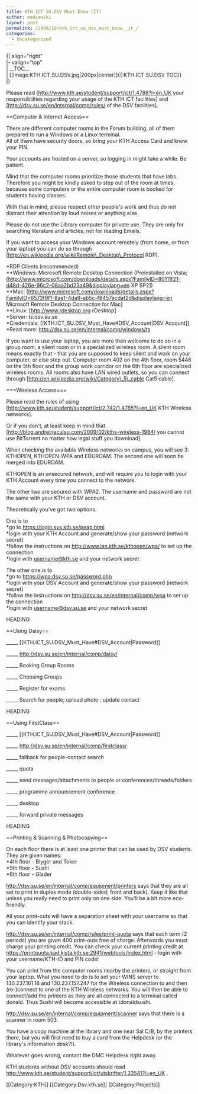 ```yaml
---
title: KTH.ICT SU.DSV Must Know (IT)
author: mediawiki
layout: post
permalink: /2009/10/kth_ict_su_dsv_must_know__it_/
categories:
  - Uncategorized
---
```

{| align="right"  
|- valign="top"  
| \_\_TOC\_\_  
| [[Image:KTH.ICT.SU.DSV.jpg|200px|center]]{{:KTH.ICT SU.DSV TOC}}  
|}

Please read [http://www.kth.se/student/support/ict/1.4788?l=en_UK your responsibilities regarding your usage of the KTH ICT facilities] and [http://dsv.su.se/en/internal/comp/rules/ of the DSV facilities].

==Computer & Internet Access==

There are different computer rooms in the Forum building, all of them prepared to run a Windows or a Linux terminal.  
All of them have security doors, so bring your KTH Access Card and know your PIN.

Your accounts are hosted on a server, so logging in might take a while. Be patient.

Mind that the computer rooms prioritize those students that have labs. Therefore you might be kindly asked to step out of the room at times, because some computers or the entire computer room is booked for students having classes.

With that in mind, please respect other people's work and thus do not distract their attention by loud noises or anything else.

Please do not use the Library computer for private use. They are only for searching literature and articles, not for reading Emails.

If you want to access your Windows account remotely (from home, or from your laptop) you can do so through [http://en.wikipedia.org/wiki/Remote\_Desktop\_Protocol RDP].

*RDP Clients (recommended)  
**Windows: Microsoft Remote Desktop Connection (Preinstalled on Vista; [http://www.microsoft.com/downloads/details.aspx?FamilyID=80111f21-d48d-426e-96c2-08aa2bd23a49&displaylang=en XP SP2])  
**Mac: [http://www.microsoft.com/downloads/details.aspx?FamilyID=6573f9f1-8ae1-4da9-ab5c-f8457ecdaf2d&displaylang=en Microsoft Remote Desktop Connection for Mac]  
**Linux: [http://www.rdesktop.org rDesktop]  
*Server: ts.dsv.su.se  
*Credentials: [[KTH.ICT\_SU.DSV\_Must\_Have#DSV\_Account|DSV Account]]  
*Read more: http://dsv.su.se/en/internal/comp/windows/ts

If you want to use your laptop, you are more than welcome to do so in a group room, a silent room or in a specialized wireless room. A silent room means exactly that - that you are supposed to keep silent and work on your computer, or else step out. Computer room 402 on the 4th floor, room 5446 on the 5th floor and the group work corridor on the 6th floor are specialized wireless rooms. All rooms also have LAN wired outlets, so you can connect through [http://en.wikipedia.org/wiki/Category\_5\_cable Cat5 cable].

===Wireless Access===

Please read the rules of using [http://www.kth.se/student/support/ict/2.742/1.4785?l=en_UK KTH Wireless networks].

Or if you don't, at least keep in mind that [http://blog.andreineculau.com/2009/02/kths-wireless-1984/ you cannot use BitTorrent no matter how legal stuff you download].

When checking the available Wireless networks on campus, you will see 3: KTHOPEN, KTHOPEN-WPA and EDUROAM. The second one will soon be merged into EDUROAM.

KTHOPEN is an unsecured network, and will require you to login with your KTH Account every time you connect to the network.

The other two are secured with WPA2. The username and password are not the same with your KTH or DSV account.

Theoretically you've got two options.

One is to  
*go to https://login.sys.kth.se/peap.html  
*login with your KTH Account and generate/show your password (network secret)  
*follow the instructions on http://www.lan.kth.se/kthopen/wpa/ to set up the connection  
*login with username@kth.se and your network secret

The other one is to  
*go to https://wpa.dsv.su.se/password.php  
*login with your DSV Account and generate/show your password (network secret)  
*follow the instructions on http://dsv.su.se/en/internal/comp/wpa to set up the connection  
*login with username@dsv.su.se and your network secret

<google>HEADING</google>

==Using Daisy==

\_____ [[KTH.ICT\_SU.DSV\_Must\_Have#DSV\_Account|Password]]

\_____ http://dsv.su.se/en/internal/comp/daisy/

\_____ Booking Group Rooms

\_____ Choosing Groups

\_____ Register for exams

\_____ Search for people; upload photo ; update contact

<google>HEADING</google>

==Using FirstClass==

\_____ [[KTH.ICT\_SU.DSV\_Must\_Have#DSV\_Account|Password]]

\_____ http://dsv.su.se/en/internal/comp/firstclass/

\_____ fallback for people-contact search

\_____ quota

\_____ send messages/attachments to people or conferences/threads/folders

\_____ programme announcement conference

\_____ desktop

\_____ forward private messages

<google>HEADING</google>

==Printing & Scanning & Photocopying==

On each floor there is at least one printer that can be used by DSV students. They are given names:  
*4th floor - Blyger and Toker  
*5th floor - Sushi  
*6th floor - Glader

http://dsv.su.se/en/internal/comp/equipment/printers says that they are all set to print in duplex mode (double-sided; front and back). Keep it like that unless you really need to print only on one side. You'll be a bit more eco-friendly.

All your print-outs will have a separation sheet with your username so that you can identify your stack.

http://dsv.su.se/en/internal/comp/rules/print-quota says that each term (2 periods) you are given 400 print-outs free of charge. Afterwards you must charge your printing credit. You can check your current printing credit at https://printquota.kad.kista.kth.se:2941/webtools/index.html - login with your username/KTH-ID and PIN code!

You can print from the computer rooms nearby the printers, or straight from your laptop. What you need to do is to set your WINS server to 130.237.161.18 and 130.237.157.247 for the Wireless connection to and then (re-)connect to one of the KTH Wireless networks. You will then be able to connect/add the printers as they are all connected to a terminal called donald. Thus Sushi will become accessible at \donaldsushi.

http://dsv.su.se/en/internal/comp/equipment/scanner says that there is a scanner in room 503.

You have a copy machine at the library and one near Sal C/B, by the printers there, but you will first need to buy a card from the Helpdesk (or the library's information desk?!).

Whatever goes wrong, contact the DMC Helpdesk right away.

KTH students without DSV accounts should read http://www.kth.se/student/support/ict/utskrifter/1.33541?l=en_UK .

\[[Category:KTH]\] \[[Category:Dsv.kth.se\]] [[Category:Projects]]
